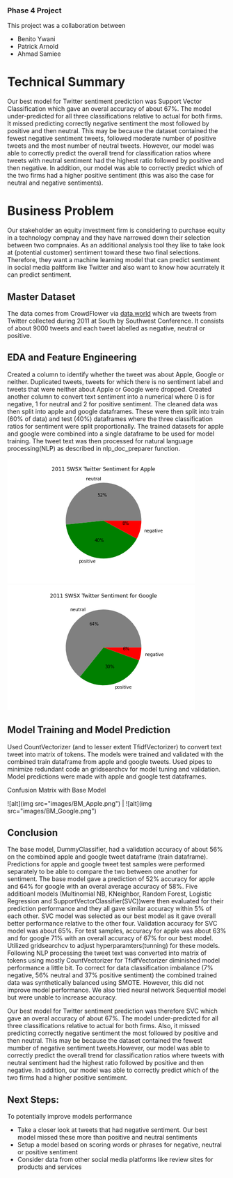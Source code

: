 ### Phase 4 Project
This project was a collaboration between<br>
* Benito Ywani
* Patrick Arnold
* Ahmad Samiee

# Technical Summary
Our best model for Twitter sentiment prediction was Support Vector Classification which gave an overal accuracy of about 67%. The model under-predicted for all three classifications relative to actual for both firms.  It missed predicting correctly negative sentiment the most followed by positive and then neutral.  This may be because the dataset contained the fewest negative sentiment tweets, followed moderate number of positive tweets and the most number of neutral tweets. However, our model was able to correctly predict the overall trend for classification ratios where tweets with neutral sentiment had the highest ratio followed by positive and then negative. In addition, our model was able to correctly predict which of the two firms had a higher positive sentiment (this was also the case for neutral and negative sentiments).<br>

# Business Problem
Our stakeholder an equity investment firm is considering to purchase equity in a technology compnay and they have narrowed down their selection between two compnaies.  As an additional analysis tool they like to take look at (potential customer) sentiment toward these two final selections. Therefore, they want a machine learning model that can predict sentiment in social media paltform like Twitter and also want to know how acurrately it can predict sentiment.<br>

## Master Dataset
The data comes from CrowdFlower via [data.world](https://data.world/crowdflower/brands-and-product-emotions) which are tweets from Twitter collected during 2011 at South by Southwest Conference. It consists of about 9000 tweets and each tweet labelled as negative, neutral or positive.<br>


## EDA and Feature Engineering
Created a column to identify whether the tweet was about Apple, Google or neither. Duplicated tweets, tweets for which there is no sentiment label and tweets that were neither about Apple or Google were dropped. Created another column to convert text sentiment into a numerical where 0 is for negative, 1 for neutral and 2 for positive sentiment. The cleaned data was then split into apple and google dataframes. These were then split into train (60% of data) and test (40%) dataframes where the three classification ratios for sentiment were split proportionally.  The trained datasets for apple and google were combined into a single dataframe to be used for model training. The tweet text was then processed for natural language processing(NLP) as described in nlp_doc_preparer function.<br>

<img src="images/apple_sentiment.png">
<img src="images/google_sentiment.png">

## Model Training and Model Prediction
Used CountVectorizer (and to lesser extent TfidfVectorizer) to convert text tweet into matrix of tokens.  The models were trained and validated with the combined train dataframe from apple and google tweets. Used pipes to minimize redundant code an gridsearchcv for model tuning and validation. Model predictions were made with apple and google test dataframes.<br>

Confusion Matrix with Base Model<br>

![alt](img src="images/BM_Apple.png") | ![alt](img src="images/BM_Google.png")



## Conclusion
The base model, DummyClassifier, had a validation accuracy of about 56% on the combined apple and google tweet dataframe (train dataframe). Predictions for apple and google tweet test samples were performed separately to be able to compare the two between one another for sentiment.  The base model gave a prediction of 52% accuracy for apple and 64% for google with an overal average accuracy of 58%.  Five additioanl models (Multinomial NB, KNeighbor, Random Forest, Logistic Regression and SupportVectorClassifier(SVC))were then evaluated for their prediction performance and they all gave similar accuracy within 5% of each other.  SVC model was selected as our best model as it gave overall better performance relative to the other four. Validation accuracy for SVC model was about 65%. For test samples, accuracy for apple was about 63% and for google 71% with an overall accuracy of 67% for our best model. Utilized gridsearchcv to adjust hyperparamters(tunning) for these models. Following NLP processing the tweet text was converted into matrix of tokens using mostly CountVectorizer for TfidfVectorizer diminished model performance a little bit. To correct for data classification imbalance (7% negative, 56% neutral and 37% positive sentiment) the combined trained data was synthetically balanced using SMOTE.  However, this did not improve model performance. We also tried neural network Sequential model but were unable to increase accuracy.

Our best model for Twitter sentiment prediction was therefore SVC which gave an overal accuracy of about 67%. The model under-predicted for all three classifications relative to actual for both firms. Also, it missed predicting correctly negative sentiment the most followed by positive and then neutral.  This may be because the dataset contained the fewest mumber of negative sentiment tweets.However, our model was able to correctly predict the overall trend for classification ratios where tweets with neutral sentiment had the highest ratio followed by positive and then negative. In addition, our model was able to correctly predict which of the two firms had a higher positive sentiment. 

## Next Steps:
To potentially improve models performance
* Take a closer look at tweets that had negative sentiment.  Our best model missed these more than positive and neutral sentiments
* Setup a model based on scoring words or phrases for negative, neutral or positive sentiment
* Consider data from other social media platforms like review sites for products and services
